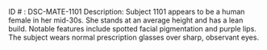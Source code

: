 ID # : DSC-MATE-1101
Description: Subject 1101 appears to be a human female in her mid-30s. She stands at an average height and has a lean build. Notable features include spotted facial pigmentation and purple lips. The subject wears normal prescription glasses over sharp, observant eyes.